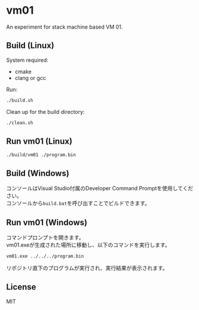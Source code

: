 # vm01
An experiment for stack machine based VM 01.

## Build (Linux)
System required:
- cmake
- clang or gcc

Run:
```bash
./build.sh
```

Clean up for the build directory:
```bash
./clean.sh
```

## Run vm01 (Linux)
```shell
./build/vm01 ./program.bin
```

## Build (Windows)
コンソールはVisual Studio付属のDeveloper Command Promptを使用してください。\
コンソールから`build.bat`を呼び出すことでビルドできます。

## Run vm01 (Windows)
コマンドプロンプトを開きます。\
vm01.exeが生成された場所に移動し、以下のコマンドを実行します。
```shell
vm01.exe ../../../program.bin
```
リポジトリ直下のプログラムが実行され、実行結果が表示されます。

## License
MIT
